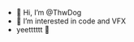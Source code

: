 - 👋 Hi, I’m @ThwDog
- 👀 I’m interested in code and VFX
- yeetttttt 🤯


<!---
ThwDog/ThwDog is a ✨ special ✨ repository because its `README.md` (this file) appears on your GitHub profile.
You can click the Preview link to take a look at your changes.
--->
